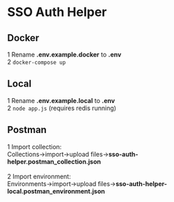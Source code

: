 # SSO Auth Helper

## Docker
1 Rename **.env.example.docker** to **.env**<br>
2 ```docker-compose up```

## Local
1 Rename **.env.example.local** to **.env** <br>
2 ```node app.js``` (requires redis running)

## Postman
1 Import collection:<br>
Collections->import->upload files->**sso-auth-helper.postman_collection.json**<br><br>
2 Import environment:<br>
Environments->import->upload files->**sso-auth-helper-local.postman_environment.json**